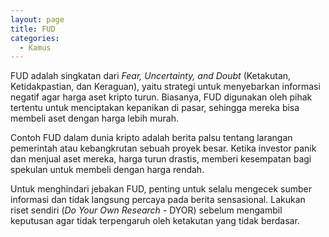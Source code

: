```yaml
---
layout: page
title: FUD
categories:
  - Kamus
---
```


FUD adalah singkatan dari *Fear, Uncertainty, and Doubt* (Ketakutan, Ketidakpastian, dan Keraguan), yaitu strategi untuk menyebarkan informasi negatif agar harga aset kripto turun. Biasanya, FUD digunakan oleh pihak tertentu untuk menciptakan kepanikan di pasar, sehingga mereka bisa membeli aset dengan harga lebih murah.

Contoh FUD dalam dunia kripto adalah berita palsu tentang larangan pemerintah atau kebangkrutan sebuah proyek besar. Ketika investor panik dan menjual aset mereka, harga turun drastis, memberi kesempatan bagi spekulan untuk membeli dengan harga rendah.

Untuk menghindari jebakan FUD, penting untuk selalu mengecek sumber informasi dan tidak langsung percaya pada berita sensasional. Lakukan riset sendiri (_Do Your Own Research_ - DYOR) sebelum mengambil keputusan agar tidak terpengaruh oleh ketakutan yang tidak berdasar.